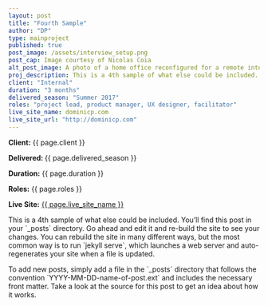 ```yaml
---
layout: post
title: "Fourth Sample"
author: "DP"
type: mainproject
published: true
post_image: /assets/interview_setup.png
post_cap: Image courtesy of Nicolas Coia
alt_post_image: A photo of a home office reconfigured for a remote interview
proj_description: This is a 4th sample of what else could be included.
client: "Internal"
duration: "3 months"
delivered_season: "Summer 2017"
roles: "project lead, product manager, UX designer, facilitator"
live_site_name: dominicp.com
live_site_url: "http://dominicp.com"
---
```

<div class="col4">
<div class="metadata">
<p><strong>Client:</strong> {{ page.client }}</p>
<p><strong>Delivered: </strong> {{ page.delivered_season }}</p>
<p><strong>Duration:</strong> {{ page.duration }}</p>
<p><strong>Roles:</strong> {{ page.roles }}</p>
<p><strong>Live Site:</strong> <a href="{{ page.live_site_url }}" alt="{{ page.live_site_name }}">{{ page.live_site_name }}</a></p>
</div>
</div>
<div class="col34">
<p>This is a 4th sample of what else could be included. You’ll find this post in your `_posts` directory. Go ahead and edit it and re-build the site to see your changes. You can rebuild the site in many different ways, but the most common way is to run `jekyll serve`, which launches a web server and auto-regenerates your site when a file is updated.</p>
<p>To add new posts, simply add a file in the `_posts` directory that follows the convention `YYYY-MM-DD-name-of-post.ext` and includes the necessary front matter. Take a look at the source for this post to get an idea about how it works.</p>
</div>
